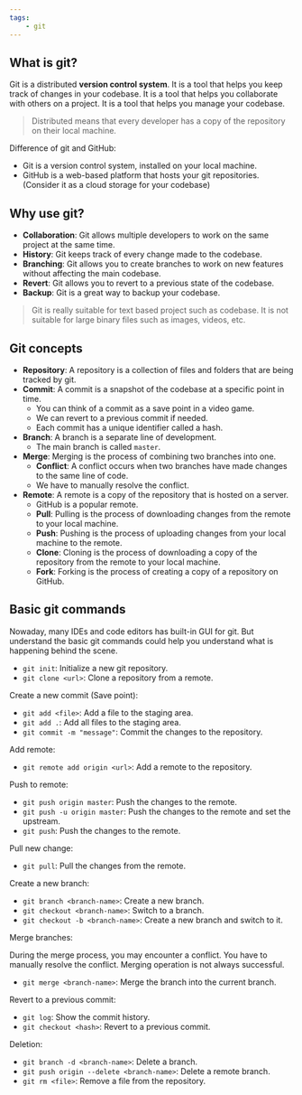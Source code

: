 ```yaml
---
tags:
    - git
---
```


## What is git?

Git is a distributed **version control system**. It is a tool that helps you keep track of changes in your codebase. 
It is a tool that helps you collaborate with others on a project. It is a tool that helps you manage your codebase.

> Distributed means that every developer has a copy of the repository on their local machine.

Difference of git and GitHub:

- Git is a version control system, installed on your local machine.
- GitHub is a web-based platform that hosts your git repositories. (Consider it as a cloud storage for your codebase)

## Why use git?

- **Collaboration**: Git allows multiple developers to work on the same project at the same time.
- **History**: Git keeps track of every change made to the codebase.
- **Branching**: Git allows you to create branches to work on new features without affecting the main codebase.
- **Revert**: Git allows you to revert to a previous state of the codebase.
- **Backup**: Git is a great way to backup your codebase.

> Git is really suitable for text based project such as codebase. 
> It is not suitable for large binary files such as images, videos, etc.

## Git concepts

- **Repository**: A repository is a collection of files and folders that are being tracked by git.
- **Commit**: A commit is a snapshot of the codebase at a specific point in time.
    - You can think of a commit as a save point in a video game.
    - We can revert to a previous commit if needed.
    - Each commit has a unique identifier called a hash.
- **Branch**: A branch is a separate line of development.
    - The main branch is called `master`.
- **Merge**: Merging is the process of combining two branches into one. 
    - **Conflict**: A conflict occurs when two branches have made changes to the same line of code.
    - We have to manually resolve the conflict.
- **Remote**: A remote is a copy of the repository that is hosted on a server.
    - GitHub is a popular remote.
    - **Pull**: Pulling is the process of downloading changes from the remote to your local machine.
    - **Push**: Pushing is the process of uploading changes from your local machine to the remote.
    - **Clone**: Cloning is the process of downloading a copy of the repository from the remote to your local machine.
    - **Fork**: Forking is the process of creating a copy of a repository on GitHub.

## Basic git commands

Nowaday, many IDEs and code editors has built-in GUI for git. But understand the basic git commands could help you understand what is happening behind the scene.

- `git init`: Initialize a new git repository.
- `git clone <url>`: Clone a repository from a remote.

Create a new commit (Save point):

- `git add <file>`: Add a file to the staging area.
- `git add .`: Add all files to the staging area.
- `git commit -m "message"`: Commit the changes to the repository.

Add remote:

- `git remote add origin <url>`: Add a remote to the repository.

Push to remote:

- `git push origin master`: Push the changes to the remote.
- `git push -u origin master`: Push the changes to the remote and set the upstream.
- `git push`: Push the changes to the remote.

Pull new change:

- `git pull`: Pull the changes from the remote.

Create a new branch:

- `git branch <branch-name>`: Create a new branch.
- `git checkout <branch-name>`: Switch to a branch.
- `git checkout -b <branch-name>`: Create a new branch and switch to it.

Merge branches:

During the merge process, you may encounter a conflict. You have to manually resolve the conflict. Merging operation is not always successful.

- `git merge <branch-name>`: Merge the branch into the current branch.

Revert to a previous commit:

- `git log`: Show the commit history.
- `git checkout <hash>`: Revert to a previous commit.

Deletion:

- `git branch -d <branch-name>`: Delete a branch.
- `git push origin --delete <branch-name>`: Delete a remote branch.
- `git rm <file>`: Remove a file from the repository.

